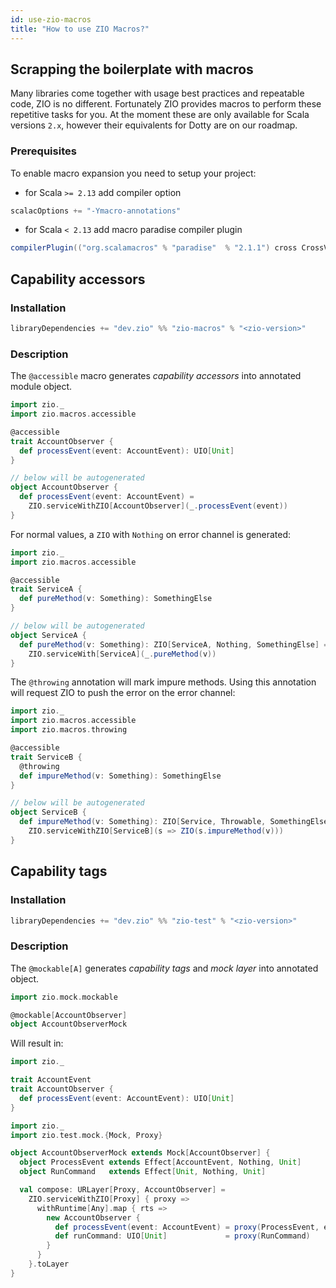 ```yaml
---
id: use-zio-macros
title: "How to use ZIO Macros?"
---
```


## Scrapping the boilerplate with macros

Many libraries come together with usage best practices and repeatable code, ZIO is no different. Fortunately ZIO provides macros
to perform these repetitive tasks for you. At the moment these are only available for Scala versions `2.x`, however their equivalents
for Dotty are on our roadmap.

### Prerequisites

To enable macro expansion you need to setup your project:

- for Scala `>= 2.13` add compiler option

```scala
scalacOptions += "-Ymacro-annotations"
```

- for Scala `< 2.13` add macro paradise compiler plugin

```scala
compilerPlugin(("org.scalamacros" % "paradise"  % "2.1.1") cross CrossVersion.full)
```

## Capability accessors

### Installation

```scala
libraryDependencies += "dev.zio" %% "zio-macros" % "<zio-version>"
```

### Description

The `@accessible` macro generates _capability accessors_ into annotated module object.

```scala
import zio._
import zio.macros.accessible

@accessible
trait AccountObserver {
  def processEvent(event: AccountEvent): UIO[Unit]
}

// below will be autogenerated
object AccountObserver {
  def processEvent(event: AccountEvent) =
    ZIO.serviceWithZIO[AccountObserver](_.processEvent(event))
}
```

For normal values, a `ZIO` with `Nothing` on error channel is generated:

```scala
import zio._
import zio.macros.accessible

@accessible
trait ServiceA {
  def pureMethod(v: Something): SomethingElse
}

// below will be autogenerated
object ServiceA {
  def pureMethod(v: Something): ZIO[ServiceA, Nothing, SomethingElse] =
    ZIO.serviceWith[ServiceA](_.pureMethod(v))
}
```

The `@throwing` annotation will mark impure methods. Using this annotation will request ZIO to push the error on the error channel:

```scala
import zio._
import zio.macros.accessible
import zio.macros.throwing

@accessible
trait ServiceB {
  @throwing
  def impureMethod(v: Something): SomethingElse
}

// below will be autogenerated
object ServiceB {
  def impureMethod(v: Something): ZIO[Service, Throwable, SomethingElse] =
    ZIO.serviceWithZIO[ServiceB](s => ZIO(s.impureMethod(v)))
}
```

## Capability tags

### Installation

```scala
libraryDependencies += "dev.zio" %% "zio-test" % "<zio-version>"
```

### Description

The `@mockable[A]` generates _capability tags_ and _mock layer_ into annotated object.

```scala
import zio.mock.mockable

@mockable[AccountObserver]
object AccountObserverMock
```

Will result in:

```scala mdoc:invisible
import zio._

trait AccountEvent
trait AccountObserver {
  def processEvent(event: AccountEvent): UIO[Unit]
}
```

```scala mdoc:compile-only
import zio._
import zio.test.mock.{Mock, Proxy}

object AccountObserverMock extends Mock[AccountObserver] {
  object ProcessEvent extends Effect[AccountEvent, Nothing, Unit]
  object RunCommand   extends Effect[Unit, Nothing, Unit]

  val compose: URLayer[Proxy, AccountObserver] =
    ZIO.serviceWithZIO[Proxy] { proxy =>
      withRuntime[Any].map { rts =>
        new AccountObserver {
          def processEvent(event: AccountEvent) = proxy(ProcessEvent, event)
          def runCommand: UIO[Unit]             = proxy(RunCommand)
        }
      }
    }.toLayer
}
```
